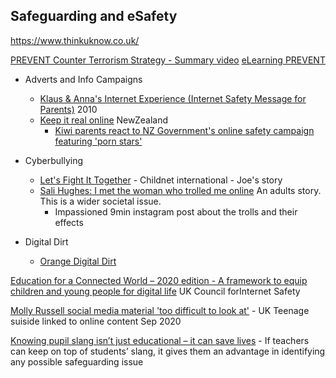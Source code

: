 Safeguarding and eSafety
------------------------

https://www.thinkuknow.co.uk/

[PREVENT Counter Terrorism Strategy - Summary video](https://www.youtube.com/watch?v=kAFJhn9b0mQ)
[eLearning PREVENT](https://www.elearning.prevent.homeoffice.gov.uk)


* Adverts and Info Campaigns
    * [Klaus & Anna's Internet Experience (Internet Safety Message for Parents)](https://www.youtube.com/watch?v=PKUaIDPAFQY) 2010
    * [Keep it real online](https://www.keepitrealonline.govt.nz/) NewZealand
        * [Kiwi parents react to NZ Government's online safety campaign featuring 'porn stars'](https://www.thehits.co.nz/the-latest/kiwi-parents-react-to-nz-governments-online-safety-campaign-featuring-porn-stars/)


* Cyberbullying
    * [Let's Fight It Together](https://www.youtube.com/watch?v=dubA2vhIlrg) - Childnet international - Joe's story
    * [Sali Hughes: I met the woman who trolled me online](https://www.bbc.co.uk/news/uk-54421632) An adults story. This is a wider societal issue.
        * Impassioned 9min instagram post about the trolls and their effects

* Digital Dirt
    * [Orange Digital Dirt](https://www.youtube.com/watch?v=JJfw3xt4emY)



[Education for a Connected World – 2020 edition - A framework to equip children and young people for digital life](https://assets.publishing.service.gov.uk/government/uploads/system/uploads/attachment_data/file/896323/UKCIS_Education_for_a_Connected_World_.pdf) UK Council forInternet Safety

[Molly Russell social media material 'too difficult to look at'](https://www.bbc.co.uk/news/uk-england-london-54307976) - UK Teenage suiside linked to online content Sep 2020

[Knowing pupil slang isn’t just educational – it can save lives](https://www.tes.com/magazine/article/knowing-pupil-slang-isnt-just-educational-it-can-save-lives) - If teachers can keep on top of students’ slang, it gives them an advantage in identifying any possible safeguarding issue

